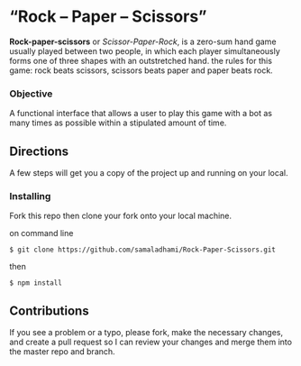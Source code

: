 # “Rock – Paper – Scissors”
**Rock-paper-scissors** or *Scissor-Paper-Rock*, is a zero-sum hand game usually played between two people, in which each player simultaneously forms one of three shapes with an outstretched hand.
the rules for this game: rock beats scissors, scissors beats paper and paper beats rock.

### Objective
A functional interface that allows a user to play this game with a bot as many times as possible within a stipulated amount of time.

## Directions

A few steps will get you a copy of the project up and running on your local.

### Installing
Fork this repo then clone your fork onto your local machine.

on command line
```
$ git clone https://github.com/samaladhami/Rock-Paper-Scissors.git
```
then
```
$ npm install
```
## Contributions
If you see a problem or a typo, please fork, make the necessary changes, and create a pull request so I can review your changes and merge them into the master repo and branch.
